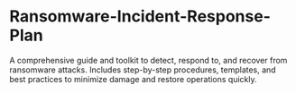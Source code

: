 # Ransomware-Incident-Response-Plan
A comprehensive guide and toolkit to detect, respond to, and recover from ransomware attacks. Includes step-by-step procedures, templates, and best practices to minimize damage and restore operations quickly.
